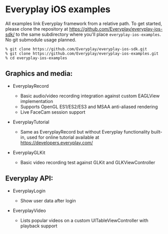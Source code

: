 # Everyplay iOS examples

All examples link Everyplay framework from a relative path. To get started, please clone
the repository at https://github.com/Everyplay/everyplay-ios-sdk/ to the same subdirectory
where you'll place `everyplay-ios-examples`. No git submodule usage planned.

```
% git clone https://github.com/Everyplay/everyplay-ios-sdk.git
% git clone https://github.com/Everyplay/everyplay-ios-examples.git
% cd everyplay-ios-examples
```

## Graphics and media:

- EveryplayRecord
    - Basic audio/video recording integration against custom EAGLView implementation
    - Supports OpenGL ES1/ES2/ES3 and MSAA anti-aliased rendering
    - Live FaceCam session support

- EveryplayTutorial
    - Same as EveryplayRecord but without Everyplay functionality built-in, used
      for online tutorial available at https://developers.everyplay.com/

- EveryplayGLKit
    - Basic video recording test against GLKit and GLKViewController

## Everyplay API:

- EveryplayLogin
    - Show user data after login

- EveryplayVideo
    - Lists popular videos on a custom UITableViewController with playback support

